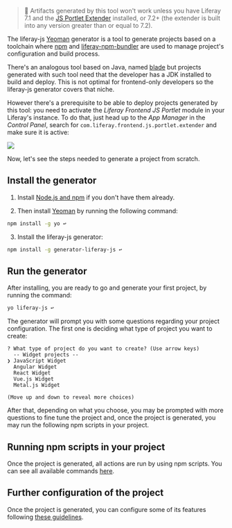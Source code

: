 > 👀 Artifacts generated by this tool won't work unless you have Liferay 7.1 and the [JS Portlet Extender](https://web.liferay.com/marketplace/-/mp/application/115542926) installed, or 7.2+ (the extender is built into any version greater than or equal to 7.2).

The liferay-js [Yeoman](http://yeoman.io/) generator is a tool to generate projects based on a toolchain where [npm](https://www.npmjs.com/) and [liferay-npm-bundler](https://github.com/liferay/liferay-js-toolkit/tree/master/packages/liferay-npm-bundler#liferay-npm-bundler) are used to manage project's configuration and build process.

There's an analogous tool based on Java, named [blade](https://github.com/liferay/liferay-blade-cli) but projects generated with such tool need that the developer has a JDK installed to build and deploy. This is not optimal for frontend-only developers so the liferay-js generator covers that niche.

However there's a prerequisite to be able to deploy projects generated by this tool: you need to activate the _Liferay Frontend JS Portlet_ module in your Liferay's instance. To do that, just head up to the _App Manager_ in the _Control Panel_, search for `com.liferay.frontend.js.portlet.extender` and make sure it is active:

![](https://raw.githubusercontent.com/liferay/liferay-frontend-projects/master/maintenance/projects/js-toolkit/docs/images/AppManagerPortletExtender.png)

Now, let's see the steps needed to generate a project from scratch.

## Install the generator

1. Install [Node.js and npm](https://nodejs.org/en/download/) if you don't have them already.

2. Then install [Yeoman](http://yeoman.io/learning/index.html) by running the following command:

```sh
npm install -g yo ↩
```

3. Install the liferay-js generator:

```sh
npm install -g generator-liferay-js ↩
```

## Run the generator

After installing, you are ready to go and generate your first project, by running the command:

```sh
yo liferay-js ↩
```

The generator will prompt you with some questions regarding your project configuration. The first one is deciding what type of project you want to create:

```
? What type of project do you want to create? (Use arrow keys)
  -- Widget projects --
❯ JavaScript Widget
  Angular Widget
  React Widget
  Vue.js Widget
  Metal.js Widget

(Move up and down to reveal more choices)
```

After that, depending on what you choose, you may be prompted with more questions to fine tune the project and, once the project is generated, you may run the following npm scripts in your project.

## Running npm scripts in your project

Once the project is generated, all actions are run by using npm scripts. You can see all available commands [here](./Running-build-npm-scripts.md).

## Further configuration of the project

Once the project is generated, you can configure some of its features following [these guidelines](./Configuring-pure-javascript-projects.md).
